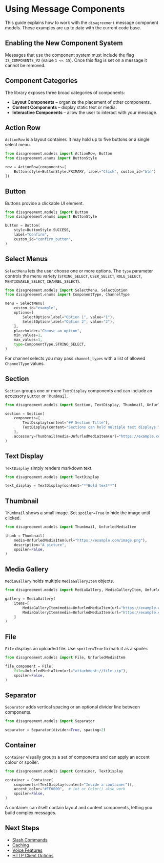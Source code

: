 # Using Message Components

This guide explains how to work with the `disagreement` message component models. These examples are up to date with the current code base.

## Enabling the New Component System

Messages that use the component system must include the flag `IS_COMPONENTS_V2` (value `1 << 15`). Once this flag is set on a message it cannot be removed.

## Component Categories

The library exposes three broad categories of components:

- **Layout Components** – organize the placement of other components.
- **Content Components** – display static text or media.
- **Interactive Components** – allow the user to interact with your message.

## Action Row

`ActionRow` is a layout container. It may hold up to five buttons or a single select menu.

```python
from disagreement.models import ActionRow, Button
from disagreement.enums import ButtonStyle

row = ActionRow(components=[
    Button(style=ButtonStyle.PRIMARY, label="Click", custom_id="btn")
])
```

## Button

Buttons provide a clickable UI element.

```python
from disagreement.models import Button
from disagreement.enums import ButtonStyle

button = Button(
    style=ButtonStyle.SUCCESS,
    label="Confirm",
    custom_id="confirm_button",
)
```

## Select Menus

`SelectMenu` lets the user choose one or more options. The `type` parameter controls the menu variety (`STRING_SELECT`, `USER_SELECT`, `ROLE_SELECT`, `MENTIONABLE_SELECT`, `CHANNEL_SELECT`).

```python
from disagreement.models import SelectMenu, SelectOption
from disagreement.enums import ComponentType, ChannelType

menu = SelectMenu(
    custom_id="example",
    options=[
        SelectOption(label="Option 1", value="1"),
        SelectOption(label="Option 2", value="2"),
    ],
    placeholder="Choose an option",
    min_values=1,
    max_values=1,
    type=ComponentType.STRING_SELECT,
)
```

For channel selects you may pass `channel_types` with a list of allowed `ChannelType` values.

## Section

`Section` groups one or more `TextDisplay` components and can include an accessory `Button` or `Thumbnail`.

```python
from disagreement.models import Section, TextDisplay, Thumbnail, UnfurledMediaItem

section = Section(
    components=[
        TextDisplay(content="## Section Title"),
        TextDisplay(content="Sections can hold multiple text displays."),
    ],
    accessory=Thumbnail(media=UnfurledMediaItem(url="https://example.com/img.png")),
)
```

## Text Display

`TextDisplay` simply renders markdown text.

```python
from disagreement.models import TextDisplay

text_display = TextDisplay(content="**Bold text**")
```

## Thumbnail

`Thumbnail` shows a small image. Set `spoiler=True` to hide the image until clicked.

```python
from disagreement.models import Thumbnail, UnfurledMediaItem

thumb = Thumbnail(
    media=UnfurledMediaItem(url="https://example.com/image.png"),
    description="A picture",
    spoiler=False,
)
```

## Media Gallery

`MediaGallery` holds multiple `MediaGalleryItem` objects.

```python
from disagreement.models import MediaGallery, MediaGalleryItem, UnfurledMediaItem

gallery = MediaGallery(
    items=[
        MediaGalleryItem(media=UnfurledMediaItem(url="https://example.com/1.png")),
        MediaGalleryItem(media=UnfurledMediaItem(url="https://example.com/2.png")),
    ]
)
```

## File

`File` displays an uploaded file. Use `spoiler=True` to mark it as a spoiler.

```python
from disagreement.models import File, UnfurledMediaItem

file_component = File(
    file=UnfurledMediaItem(url="attachment://file.zip"),
    spoiler=False,
)
```

## Separator

`Separator` adds vertical spacing or an optional divider line between components.

```python
from disagreement.models import Separator

separator = Separator(divider=True, spacing=2)
```

## Container

`Container` visually groups a set of components and can apply an accent colour or spoiler.

```python
from disagreement.models import Container, TextDisplay

container = Container(
    components=[TextDisplay(content="Inside a container")],
    accent_color="#FF0000",  # int or Color() also work
    spoiler=False,
)
```

A container can itself contain layout and content components, letting you build complex messages.


## Next Steps

- [Slash Commands](slash_commands.md)
- [Caching](caching.md)
- [Voice Features](voice_features.md)
- [HTTP Client Options](http_client.md)

